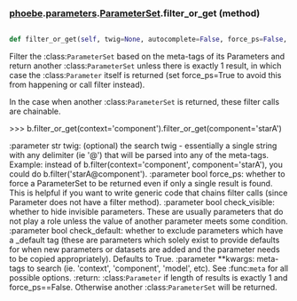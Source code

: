 ### [phoebe](phoebe.md).[parameters](phoebe.parameters.md).[ParameterSet](phoebe.parameters.ParameterSet.md).filter_or_get (method)


```py

def filter_or_get(self, twig=None, autocomplete=False, force_ps=False, check_visible=True, check_default=True, **kwargs)

```



Filter the :class:`ParameterSet` based on the meta-tags of its
Parameters and return another :class:`ParameterSet` unless there is
exactly 1 result, in which case the :class:`Parameter` itself is
returned (set force_ps=True to avoid this from happening or call filter
instead).

In the case when another :class:`ParameterSet` is returned, these
filter calls are chainable.

&gt;&gt;&gt; b.filter_or_get(context='component').filter_or_get(component='starA')

:parameter str twig: (optional) the search twig - essentially a single
        string with any delimiter (ie '@') that will be parsed
        into any of the meta-tags.  Example: instead of
        b.filter(context='component', component='starA'), you
        could do b.filter('starA@component').
:parameter bool force_ps: whether to force a ParameterSet
        to be returned even if only a single result is found.
        This is helpful if you want to write generic code
        that chains filter calls (since Parameter does not have
        a filter method).
:parameter bool check_visible: whether to hide invisible
        parameters.  These are usually parameters that do not
        play a role unless the value of another parameter meets
        some condition.
:parameter bool check_default: whether to exclude parameters which
        have a _default tag (these are parameters which solely exist
        to provide defaults for when new parameters or datasets are
        added and the parameter needs to be copied appropriately).
        Defaults to True.
:parameter **kwargs: meta-tags to search (ie. 'context', 'component',
        'model', etc).  See :func:`meta` for all possible options.
:return: :class:`Parameter` if length of results is exactly 1 and
    force_ps==False. Otherwise another :class:`ParameterSet` will be
    returned.

